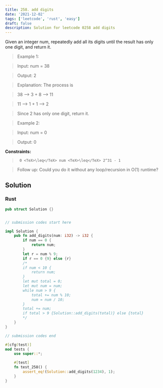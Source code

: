 ```yaml
---
title: 258. add digits
date: '2021-12-02'
tags: ['leetcode', 'rust', 'easy']
draft: false
description: Solution for leetcode 0258 add digits
---
```


 

  Given an integer num, repeatedly add all its digits until the result has only one digit, and return it.

   

 >   Example 1:

  

 >   Input: num <TeX>=</TeX> 38

 >   Output: 2

 >   Explanation: The process is

 >   38 --> 3 + 8 --> 11

 >   11 --> 1 + 1 --> 2 

 >   Since 2 has only one digit, return it.

  

 >   Example 2:

  

 >   Input: num <TeX>=</TeX> 0

 >   Output: 0

  

   

  **Constraints:**

  

 >   	0 <TeX>\leq</TeX> num <TeX>\leq</TeX> 2^31 - 1

  

   

 >   Follow up: Could you do it without any loop/recursion in O(1) runtime?


## Solution
### Rust
```rust
pub struct Solution {}


// submission codes start here

impl Solution {
    pub fn add_digits(num: i32) -> i32 {
        if num == 0 {
            return num;
        }
        let r = num % 9;
        if r == 0 {9} else {r}
        /*
        if num < 10 {
            return num;
        }
        let mut total = 0;
        let mut num = num;
        while num > 9 {
            total += num % 10;
            num = num / 10;
        }
        total += num;
        if total > 9 {Solution::add_digits(total)} else {total}
        */
    }
}

// submission codes end

#[cfg(test)]
mod tests {
    use super::*;

    #[test]
    fn test_258() {
        assert_eq!(Solution::add_digits(1234), 1);
    }
}

```
